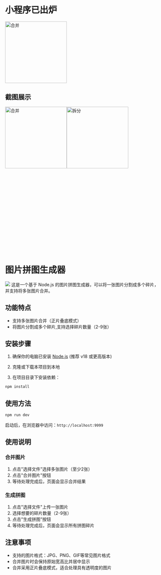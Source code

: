 # 小程序已出炉
  <img src="https://cchao123.github.io/images/cchao2025/WechatIMG3990.jpg" alt="合并" width="200">

## 截图展示
  <img src="https://cchao123.github.io/images/cchao2025/WechatIMG4000.jpg" alt="合并" width="200"><img src="https://cchao123.github.io/images/cchao2025/WechatIMG3999.jpg" alt="拆分" width="200">


<br />
<br />
<br />
<br />
<br />
<br />
<br />
<br />
<br />
<br />
<br />
<br />
<br />
<br />
<br />

# 图片拼图生成器
![](https://cchao123.github.io/images/cchao2025/easy-puzzle.jpg)
这是一个基于 Node.js 的图片拼图生成器，可以将一张图片分割成多个碎片，并支持将多张图片合并。

## 功能特点
- 支持多张图片合并（正片叠底模式）
- 将图片分割成多个碎片,支持选择碎片数量（2-9张）


## 安装步骤

1. 确保你的电脑已安装 [Node.js](https://nodejs.org/) (推荐 v18 或更高版本)

2. 克隆或下载本项目到本地

3. 在项目目录下安装依赖：
```bash
npm install
```

## 使用方法

```bash
npm run dev
```

启动后，在浏览器中访问：`http://localhost:9999`

## 使用说明


### 合并图片

1. 点击"选择文件"选择多张图片（至少2张）
2. 点击"合并图片"按钮
3. 等待处理完成后，页面会显示合并结果


### 生成拼图

1. 点击"选择文件"上传一张图片
2. 选择想要的碎片数量（2-9张）
3. 点击"生成拼图"按钮
4. 等待处理完成后，页面会显示所有拼图碎片


## 注意事项

- 支持的图片格式：JPG、PNG、GIF等常见图片格式
- 合并图片时会保持原始宽高比并居中显示
- 合并采用正片叠底模式，适合处理具有透明度的图片


<!-- ## 支持本项目
如果你觉得这个项目对你有帮助，可以通过以下方式支持作者： -->
<!-- 
### 一次性捐赠
- 支付宝/微信扫码打赏：  
  <img src="https://cchao123.github.io/images/12300107/WechatIMG3953.jpg" alt="扫码打赏" width="200">
  <img src="https://cchao123.github.io/images/12300107/WechatIMG3954.jpg" alt="扫码打赏" width="200"> -->
